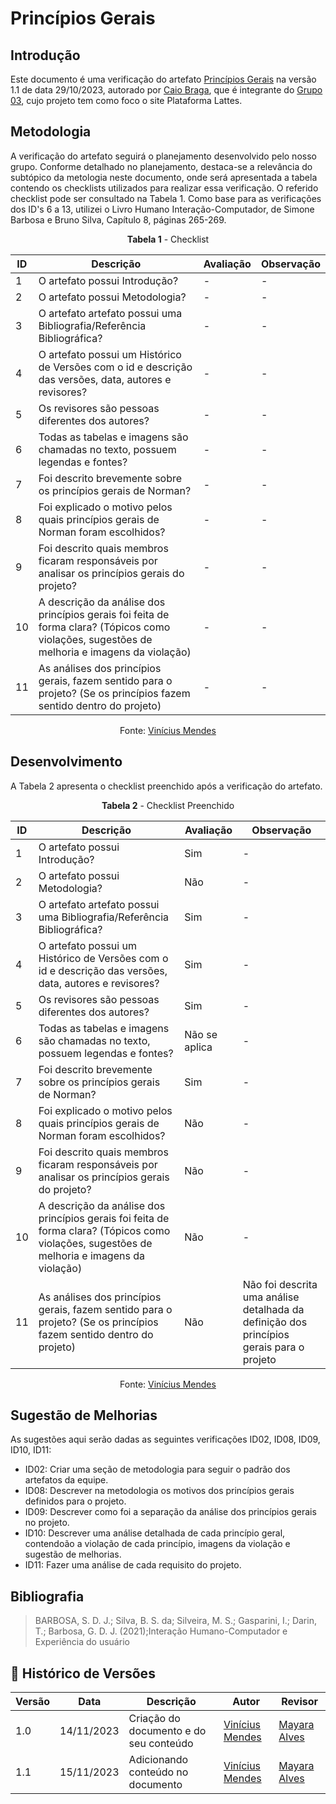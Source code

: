 # Princípios Gerais

## Introdução
Este documento é uma verificação do artefato [Princípios Gerais](https://interacao-humano-computador.github.io/2023.2-PlataformaLattes/analise-de-requisitos/principios-gerais/) na versão 1.1 de data 29/10/2023, autorado por [Caio Braga](https://github.com/caioalvesbraga), que é integrante do  [Grupo 03](https://interacao-humano-computador.github.io/2023.2-PlataformaLattes/),  cujo projeto tem como foco o site Plataforma Lattes.

## Metodologia
A verificação do artefato seguirá o planejamento desenvolvido pelo nosso grupo. Conforme detalhado no planejamento, destaca-se a relevância do subtópico da metologia neste documento, onde será apresentada a tabela contendo os checklists utilizados para realizar essa verificação. O referido checklist pode ser consultado na Tabela 1. Como base para as verificações dos ID's 6 a 13, utilizei o Livro Humano Interação-Computador, de Simone Barbosa e Bruno Silva, Capítulo 8, páginas 265-269.


<center>
  
**Tabela 1** - Checklist

| ID  | Descrição     | Avaliação | Observação |
|-----| --------------------------------------------------------------------------------------------------------------- | --------- | --------- |
| 1   | O artefato possui Introdução?                                                                          | -        | - |
| 2 | O artefato possui Metodologia? | - | - |
| 3   | O artefato artefato possui uma Bibliografia/Referência Bibliográfica?                                  | -        | - |
| 4   | O artefato possui um Histórico de Versões com o id e descrição das versões, data, autores e revisores? | -        | - |
| 5   | Os revisores são pessoas diferentes dos autores?|-|-|
| 6 |  Todas as tabelas e imagens são chamadas no texto, possuem legendas e fontes?|-|-|
| 7 | Foi descrito brevemente sobre os princípios gerais de Norman? | - | - |
| 8 | Foi explicado o motivo pelos quais princípios gerais de Norman foram escolhidos? | - | - |
| 9 | Foi descrito quais membros ficaram responsáveis por analisar os princípios gerais do projeto? |- |- |
| 10 | A descrição da análise dos princípios gerais foi feita de forma clara? (Tópicos como violações, sugestões de melhoria e imagens da violação) | - | - |
| 11 | As análises dos princípios gerais, fazem sentido para o projeto? (Se os princípios fazem sentido dentro do projeto) | - | - |

Fonte: [Vinícius Mendes](https://github.com/yabamiah)
</center>

## Desenvolvimento
A Tabela 2 apresenta o checklist preenchido após a verificação do artefato.

<center>
  
**Tabela 2** - Checklist Preenchido

| ID  | Descrição     | Avaliação | Observação |
|-----| --------------------------------------------------------------------------------------------------------------- | --------- | --------- |
| 1   | O artefato possui Introdução?                                                                          | Sim        | - |
| 2 | O artefato possui Metodologia? | Não | - |
| 3   | O artefato artefato possui uma Bibliografia/Referência Bibliográfica?                                  | Sim        | - |
| 4   | O artefato possui um Histórico de Versões com o id e descrição das versões, data, autores e revisores? | Sim        | - |
| 5   | Os revisores são pessoas diferentes dos autores?|Sim|-|
| 6 |  Todas as tabelas e imagens são chamadas no texto, possuem legendas e fontes?|Não se aplica|-|
| 7 | Foi descrito brevemente sobre os princípios gerais de Norman? | Sim | - |
| 8 | Foi explicado o motivo pelos quais princípios gerais de Norman foram escolhidos? | Não | - |
| 9 | Foi descrito quais membros ficaram responsáveis por analisar os princípios gerais do projeto? |Não |- |
| 10 | A descrição da análise dos princípios gerais foi feita de forma clara? (Tópicos como violações, sugestões de melhoria e imagens da violação) | Não | - |
| 11 | As análises dos princípios gerais, fazem sentido para o projeto? (Se os princípios fazem sentido dentro do projeto) | Não | Não foi descrita uma análise detalhada da definição dos princípios gerais para o projeto |

Fonte: [Vinícius Mendes](https://github.com/yabamiah)
</center>

## Sugestão de Melhorias
As sugestões aqui serão dadas as seguintes verificações ID02, ID08, ID09, ID10, ID11:
- ID02: Criar uma seção de metodologia para seguir o padrão dos artefatos da equipe.
- ID08: Descrever na metodologia os motivos dos princípios gerais definidos para o projeto.
- ID09: Descrever como foi a separação da análise dos princípios gerais no projeto.
- ID10: Descrever uma análise detalhada de cada princípio geral, contendoão a violação de cada princípio, imagens da violação e sugestão de melhorias.
- ID11: Fazer uma análise de cada requisito do projeto.

## Bibliografia

> BARBOSA, S. D. J.; Silva, B. S. da; Silveira, M. S.; Gasparini, I.; Darin, T.; Barbosa, G. D. J. (2021);Interação Humano-Computador e Experiência do usuário

## 📑 Histórico de Versões

| Versão | Data | Descrição | Autor | Revisor |
|--------|------|------------|------|---------|
| 1.0 | 14/11/2023 | Criação do documento e do seu conteúdo |  [Vinícius Mendes](https://github.com/yabamiah)| [Mayara Alves](https://github.com/Mayara-tech) | 
| 1.1 | 15/11/2023 | Adicionando conteúdo no documento |  [Vinícius Mendes](https://github.com/yabamiah)|  [Mayara Alves](https://github.com/Mayara-tech)| 
